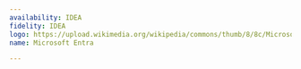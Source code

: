 ```yaml
---
availability: IDEA
fidelity: IDEA
logo: https://upload.wikimedia.org/wikipedia/commons/thumb/8/8c/Microsoft_Entra_ID_color_icon.svg/1200px-Microsoft_Entra_ID_color_icon.svg.png
name: Microsoft Entra

---
```

